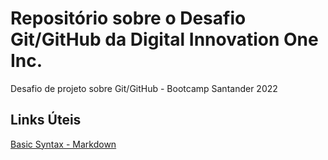 # Repositório sobre o Desafio Git/GitHub da Digital Innovation One Inc.
Desafio de projeto sobre Git/GitHub - Bootcamp Santander 2022

## Links Úteis
[Basic Syntax - Markdown](https://www.markdownguide.org/basic-syntax/)
